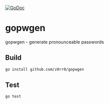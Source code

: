 [![GoDoc](https://godoc.org/github.com/z0rr0/gopwgen/pwgen?status.svg)](https://godoc.org/github.com/z0rr0/gopwgen/pwgen)

# gopwgen
gopwgen - generate pronounceable passwords


## Build

```bash
go install github.com/z0rr0/gopwgen
```

## Test

```bash
go test 
```